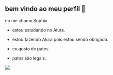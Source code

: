 ## bem vindo ao meu perfil 👋

eu me chamo Sophia

- estou estudando no Alura.

- estou fazendo Alura pois estou sendo obrigada.

- eu gosto de patos.

- patos são legais.


![](https://media.tenor.com/mcpNuaDanYwAAAAi/duck-ducky.gif)
